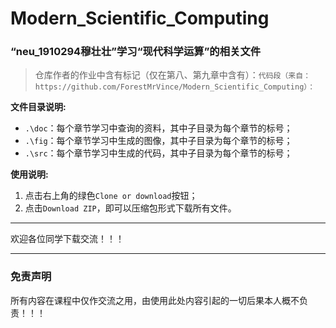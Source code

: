 # Modern_Scientific_Computing
### “neu_1910294穆壮壮”学习“现代科学运算”的相关文件
> 仓库作者的作业中含有标记（仅在第八、第九章中含有）：`代码段（来自：https://github.com/ForestMrVince/Modern_Scientific_Computing）：`

**文件目录说明:**
- `.\doc`：每个章节学习中查询的资料，其中子目录为每个章节的标号；
- `.\fig`：每个章节学习中生成的图像，其中子目录为每个章节的标号；
- `.\src`：每个章节学习中生成的代码，其中子目录为每个章节的标号；

**使用说明:**
1. 点击右上角的绿色`Clone or download`按钮；
2. 点击`Download ZIP`，即可以压缩包形式下载所有文件。
___
欢迎各位同学下载交流！！！
___
### 免责声明
所有内容在课程中仅作交流之用，由使用此处内容引起的一切后果本人概不负责！！！
